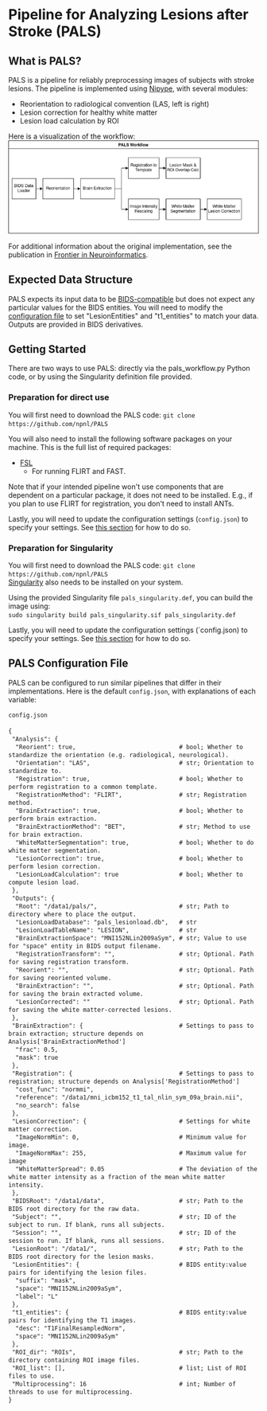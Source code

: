 # Pipeline for Analyzing Lesions after Stroke (PALS)

## What is PALS?
PALS is a pipeline for reliably preprocessing images of subjects with stroke lesions. The pipeline is implemented using [Nipype](https://nipype.readthedocs.io/en/latest/), with several modules:
- Reorientation to radiological convention (LAS, left is right)
- Lesion correction for healthy white matter
- Lesion load calculation by ROI

Here is a visualization of the workflow:  
![pals_workflow](img/pals_workflow.png)

For additional information about the original implementation, see the publication in [Frontier in Neuroinformatics](https://www.frontiersin.org/articles/10.3389/fninf.2018.00063/full).

## Expected Data Structure
PALS expects its input data to be [BIDS-compatible](https://bids-specification.readthedocs.io/en/stable/) but does not expect any particular values for the BIDS entities. You will need to modify the [configuration file](#config) to set "LesionEntities" and "t1_entities" to match your data. Outputs are provided in BIDS derivatives.

## Getting Started
There are two ways to use PALS: directly via the pals_workflow.py Python code, or by using the Singularity definition file provided. 

### Preparation for direct use
You will first need to download the PALS code:
`git clone https://github.com/npnl/PALS`  

You will also need to install the following software packages on your machine. This is the full list of required packages:
- [FSL](https://fsl.fmrib.ox.ac.uk/fsl/fslwiki)
  - For running FLIRT and FAST.
  
Note that if your intended pipeline won't use components that are dependent on a particular package, it does not need to be installed. E.g., if you plan to use FLIRT for registration, you don't need to install ANTs.

Lastly, you will need to update the configuration settings (`config.json`) to specify your settings. See [this section](#config) for how to do so.

### Preparation for Singularity
You will first need to download the PALS code: `git clone https://github.com/npnl/PALS`  
[Singularity](https://sylabs.io/guides/3.9/user-guide/quick_start.html#quick-installation-steps) also needs to be installed on your system.

Using the provided Singularity file `pals_singularity.def`, you can build the image using:  
`sudo singularity build pals_singularity.sif pals_singularity.def`

Lastly, you will need to update the configuration settings (`config.json) to specify your settings. See [this section](#config) for how to do so.

## PALS Configuration File<a name=config></a> 
PALS can be configured to run similar pipelines that differ in their implementations. Here is the default `config.json`, with explanations of each variable:  
```
config.json

{
 "Analysis": {
  "Reorient": true,                             # bool; Whether to standardize the orientation (e.g. radiological, neurological).
  "Orientation": "LAS",                         # str; Orientation to standardize to.
  "Registration": true,                         # bool; Whether to perform registration to a common template.
  "RegistrationMethod": "FLIRT",                # str; Registration method.
  "BrainExtraction": true,                      # bool; Whether to perform brain extraction.
  "BrainExtractionMethod": "BET",               # str; Method to use for brain extraction.
  "WhiteMatterSegmentation": true,              # bool; Whether to do white matter segmentation.
  "LesionCorrection": true,                     # bool; Whether to perform lesion correction.
  "LesionLoadCalculation": true                 # bool; Whether to compute lesion load.
 },
 "Outputs": {
  "Root": "/data1/pals/",                       # str; Path to directory where to place the output.				        
  "LesionLoadDatabase": "pals_lesionload.db",   # str
  "LesionLoadTableName": "LESION",              # str
  "BrainExtractionSpace": "MNI152NLin2009aSym",	# str; Value to use for "space" entity in BIDS output filename. 
  "RegistrationTransform": "",                  # str; Optional. Path for saving registration transform. 
  "Reorient": "",					            # str; Optional. Path for saving reoriented volume.
  "BrainExtraction": "",                        # str; Optional. Path for saving the brain extracted volume.
  "LesionCorrected": ""                         # str; Optional. Path for saving the white matter-corrected lesions.
 },
 "BrainExtraction": {                           # Settings to pass to brain extraction; structure depends on Analysis['BrainExtractionMethod']
  "frac": 0.5,
  "mask": true
 },
 "Registration": {                              # Settings to pass to registration; structure depends on Analysis['RegistrationMethod']
  "cost_func": "normmi",
  "reference": "/data1/mni_icbm152_t1_tal_nlin_sym_09a_brain.nii",
  "no_search": false
 },
 "LesionCorrection": {                          # Settings for white matter correction.
  "ImageNormMin": 0,                            # Minimum value for image.
  "ImageNormMax": 255,                          # Maximum value for image
  "WhiteMatterSpread": 0.05                     # The deviation of the white matter intensity as a fraction of the mean white matter intensity.
 },
 "BIDSRoot": "/data1/data",                     # str; Path to the BIDS root directory for the raw data.
 "Subject": "",                                 # str; ID of the subject to run. If blank, runs all subjects.
 "Session": "",                                 # str; ID of the session to run. If blank, runs all sessions.
 "LesionRoot": "/data1/",                       # str; Path to the BIDS root directory for the lesion masks.
 "LesionEntities": {                            # BIDS entity:value pairs for identifying the lesion files. 
  "suffix": "mask",
  "space": "MNI152NLin2009aSym",
  "label": "L"
 },
 "t1_entities": {                               # BIDS entity:value pairs for identifying the T1 images.
  "desc": "T1FinalResampledNorm",
  "space": "MNI152NLin2009aSym"
 },
 "ROI_dir": "ROIs",                             # str; Path to the directory containing ROI image files.
 "ROI_list": [],                                # list; List of ROI files to use.
 "Multiprocessing": 16                          # int; Number of threads to use for multiprocessing.
}
```